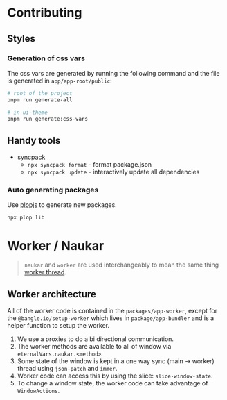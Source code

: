 # Contributing

## Styles

### Generation of css vars

The css vars  are generated by running the following command and the file is generated in `app/app-root/public`:

```sh
# root of the project
pnpm run generate-all

# in ui-theme
pnpm run generate:css-vars
```

## Handy tools

- [syncpack](https://github.com/JamieMason/syncpack)
  - `npx syncpack format` - format package.json
  - `npx syncpack update` - interactively update all dependencies

### Auto generating packages

Use [plopjs](https://plopjs.com/documentation/) to generate new packages.

```sh
npx plop lib
```


# Worker / Naukar

> `naukar` and `worker` are used interchangeably to mean the same thing [worker thread](https://developer.mozilla.org/en-US/docs/Web/API/Worker).


## Worker architecture

All of the worker code is contained in the `packages/app-worker`, except for the `@bangle.io/setup-worker` which lives in `package/app-bundler` and is a helper function to setup the worker.

1. We use a proxies to do a bi directional communication.
1. The worker methods are available to all of window via `eternalVars.naukar.<method>`.
1. Some state of the window is kept in a one way sync (main -> worker) thread using `json-patch` and `immer`.
1. Worker code can access this by using the slice: `slice-window-state`.
1. To change a window state, the worker code can take advantage of `WindowActions`.
